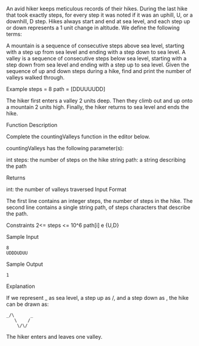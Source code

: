 An avid hiker keeps meticulous records of their hikes. During the last hike that took exactly  steps, for every step it was noted if it was an uphill, U, or a downhill, D  step. Hikes always start and end at sea level, and each step up or down represents a 1 unit change in altitude. We define the following terms:

A mountain is a sequence of consecutive steps above sea level, starting with a step up from sea level and ending with a step down to sea level.
A valley is a sequence of consecutive steps below sea level, starting with a step down from sea level and ending with a step up to sea level.
Given the sequence of up and down steps during a hike, find and print the number of valleys walked through.

Example
steps = 8 path = [DDUUUUDD]

 

The hiker first enters a valley 2 units deep. Then they climb out and up onto a mountain 2 units high. Finally, the hiker returns to sea level and ends the hike.

Function Description

Complete the countingValleys function in the editor below.

countingValleys has the following parameter(s):

int steps: the number of steps on the hike
string path: a string describing the path

Returns

int: the number of valleys traversed
Input Format

The first line contains an integer steps, the number of steps in the hike.
The second line contains a single string path, of steps characters that describe the path.

Constraints
2<= steps <= 10^6
path[i] e {U,D}

Sample Input
```
8
UDDDUDUU

```
Sample Output
```
1

```
Explanation

If we represent _ as sea level, a step up as /, and a step down as \, the hike can be drawn as:
```
_/\      _
   \    /
    \/\/

```
The hiker enters and leaves one valley.